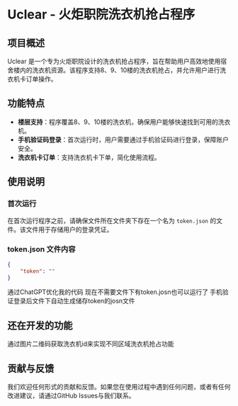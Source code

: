 # Uclear - 火炬职院洗衣机抢占程序

## 项目概述

Uclear 是一个专为火炬职院设计的洗衣机抢占程序，旨在帮助用户高效地使用宿舍楼内的洗衣机资源。该程序支持8、9、10楼的洗衣机抢占，并允许用户进行洗衣机卡订单操作。

## 功能特点

- **楼层支持**：程序覆盖8、9、10楼的洗衣机，确保用户能够快速找到可用的洗衣机。
- **手机验证码登录**：首次运行时，用户需要通过手机验证码进行登录，保障账户安全。
- **洗衣机卡订单**：支持洗衣机卡下单，简化使用流程。

## 使用说明

### 首次运行

在首次运行程序之前，请确保文件所在文件夹下存在一个名为 `token.json` 的文件。该文件用于存储用户的登录凭证。

### token.json 文件内容

```json
{
    "token": ""
}
```
通过ChatGPT优化我的代码 现在不需要文件下有token.josn也可以运行了
手机验证登录后文件下自动生成储存token的josn文件

## 还在开发的功能

通过图片二维码获取洗衣机id来实现不同区域洗衣机抢占功能

## 贡献与反馈

我们欢迎任何形式的贡献和反馈。如果您在使用过程中遇到任何问题，或者有任何改进建议，请通过GitHub Issues与我们联系。
